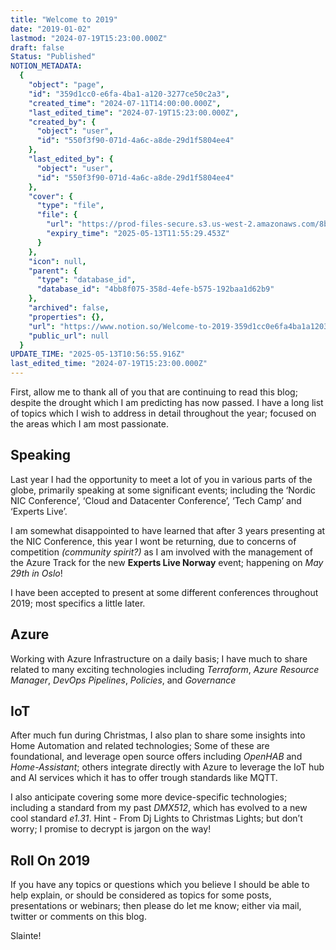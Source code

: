 ```yaml
---
title: "Welcome to 2019"
date: "2019-01-02"
lastmod: "2024-07-19T15:23:00.000Z"
draft: false
Status: "Published"
NOTION_METADATA:
  {
    "object": "page",
    "id": "359d1cc0-e6fa-4ba1-a120-3277ce50c2a3",
    "created_time": "2024-07-11T14:00:00.000Z",
    "last_edited_time": "2024-07-19T15:23:00.000Z",
    "created_by": {
      "object": "user",
      "id": "550f3f90-071d-4a6c-a8de-29d1f5804ee4"
    },
    "last_edited_by": {
      "object": "user",
      "id": "550f3f90-071d-4a6c-a8de-29d1f5804ee4"
    },
    "cover": {
      "type": "file",
      "file": {
        "url": "https://prod-files-secure.s3.us-west-2.amazonaws.com/8bc3c4f0-c291-4309-a955-a5876c66b3de/b27e80b7-3a14-475a-8b9a-f36469f678e5/banner.jpg?X-Amz-Algorithm=AWS4-HMAC-SHA256&X-Amz-Content-Sha256=UNSIGNED-PAYLOAD&X-Amz-Credential=ASIAZI2LB4667CIMMLBF%2F20250513%2Fus-west-2%2Fs3%2Faws4_request&X-Amz-Date=20250513T105529Z&X-Amz-Expires=3600&X-Amz-Security-Token=IQoJb3JpZ2luX2VjEEMaCXVzLXdlc3QtMiJHMEUCIDAhoFeXJzWz8tnlsVTyaIqX7mdJT7y5UGUSGvI%2FwrsMAiEAk%2BbgcbQSw9P0zf%2Bu4FQttnXJAqCHnQ6z1NcA2lW55nQqiAQI7P%2F%2F%2F%2F%2F%2F%2F%2F%2F%2FARAAGgw2Mzc0MjMxODM4MDUiDF5mjTOkoEMyXZEoPircA0p6jkPeeEOM8lL4QjEPUM4YE%2FV34NAcR5557QExZEu59IVCsXEJicVvCf3mMq0ThmcDY6bNR0tG2J9h0W2Gd9KFq7i%2BTb1qBDuroj9WDlwMKJGPf%2BLNR2aZoXKb6aT3XJjro2xDMMs%2FBVseJx5nRENoXCwpI0kuI%2FYlgNRDKs9bJ0rIq%2By4IFIr%2F4OikTgRp7IYVDfngpQurMLkVoWSzqSSczJsbU1hKKYkJKmTdxIKzrboczutmurHhM77ceeapXZ08Md0v%2BAnkCGWWwQ69KhMfhZ0ypnuJLzTYe8SpDXmO3T6sDhSiQeBGC0DcGkusUTUk9%2F0LB3PgJG28W2l9VQRtBhqbKk23nCobVg5253bI3%2FuYM5bHzUj2ArZAPqx65n2CbEag0gMPt6CjKckiCXo7i3AwkUu56Z9%2BdtWKtcN4CLVdJgZCtTw9FKjA4KNhuiwsCivYaSMYezlTIZzND84bLWnSYj8kdNCjzpMQ41SSBXIuFP4LrLYSGloF6kNTzGg0GTPMDPYroFRIeUjh9%2F4Af28L2sx9prPGcL5CI%2FTszGMGN9aS3lnPAUct0N3hEDfVbclYgNES4CdIyKAwrGskUCQDBbLPVo669kP9JLkX%2BrPZRgsQ%2FUvM5siML7BjMEGOqUBZ%2FFJFf0rhPoCdKoUfDO7%2BaQj3YXstNVqPKImka%2F8fLmpiVSVlSWnAEBj5rAzGAXg%2FLj5NOczeY3m6FdPxeH%2BxyLN3G7eMU978FOrDRVHglIgerfkcK9472j7KwY698bEucZL2q8vtNoraZfLYubNaZKbauMCYBJ8yvOqfX7PUtA6QAP3waFopooMyoBijuUfXLj4%2BmO%2F%2FbEPEF55MtcZVKkRpk3G&X-Amz-Signature=e19f919f7e3cec394ccc1bbe33e80a3ee5ca72ff067997cade0d520dcb69cbdb&X-Amz-SignedHeaders=host&x-id=GetObject",
        "expiry_time": "2025-05-13T11:55:29.453Z"
      }
    },
    "icon": null,
    "parent": {
      "type": "database_id",
      "database_id": "4bb8f075-358d-4efe-b575-192baa1d62b9"
    },
    "archived": false,
    "properties": {},
    "url": "https://www.notion.so/Welcome-to-2019-359d1cc0e6fa4ba1a1203277ce50c2a3",
    "public_url": null
  }
UPDATE_TIME: "2025-05-13T10:56:55.916Z"
last_edited_time: "2024-07-19T15:23:00.000Z"
---
```


First, allow me to thank all of you that are continuing to read this blog; despite the drought which I am predicting has now passed. I have a long list of topics which I wish to address in detail throughout the year; focused on the areas which I am most passionate.

## Speaking

Last year I had the opportunity to meet a lot of you in various parts of the globe, primarily speaking at some significant events; including the ‘Nordic NIC Conference’, ‘Cloud and Datacenter Conference’, ‘Tech Camp’ and ‘Experts Live’.

I am somewhat disappointed to have learned that after 3 years presenting at the NIC Conference, this year I wont be returning, due to concerns of competition *(community spirit?)* as I am involved with the management of the Azure Track for the new **Experts Live Norway** event; happening on *May 29th in Oslo*!

I have been accepted to present at some different conferences throughout 2019; most specifics a little later.

## Azure

Working with Azure Infrastructure on a daily basis; I have much to share related to many exciting technologies including *Terraform*, *Azure Resource Manager*, *DevOps Pipelines*, *Policies*, and *Governance*

## IoT

After much fun during Christmas, I also plan to share some insights into Home Automation and related technologies; Some of these are foundational, and leverage open source offers including *OpenHAB* and *Home-Assistant*; others integrate directly with Azure to leverage the IoT hub and AI services which it has to offer trough standards like MQTT.

I also anticipate covering some more device-specific technologies; including a standard from my past *DMX512*, which has evolved to a new cool standard *e1.31*. Hint - From Dj Lights to Christmas Lights; but don’t worry; I promise to decrypt is jargon on the way!

## Roll On 2019

If you have any topics or questions which you believe I should be able to help explain, or should be considered as topics for some posts, presentations or webinars; then please do let me know; either via mail, twitter or comments on this blog.

Slainte!

